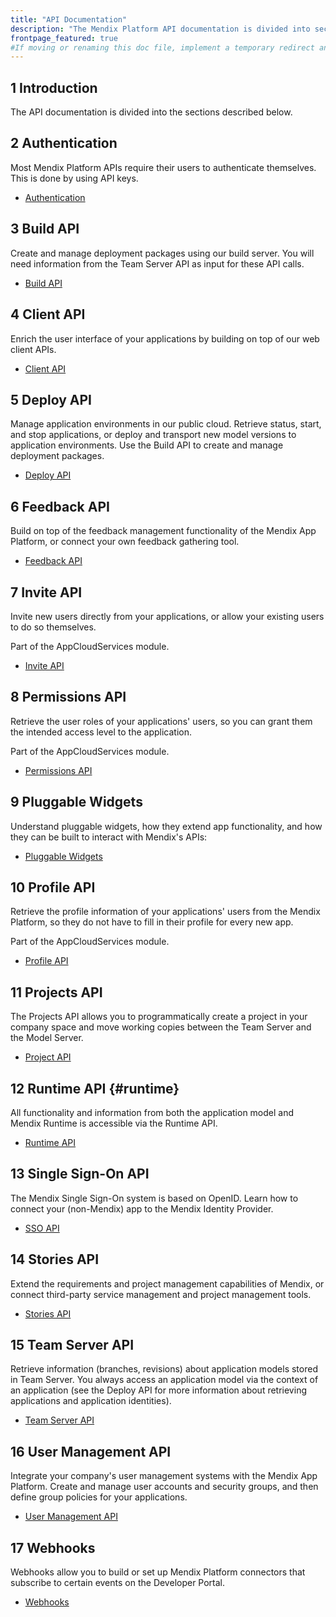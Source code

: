 ```yaml
---
title: "API Documentation"
description: "The Mendix Platform API documentation is divided into sections such as Runtime, Client, Feedback, and Deploy."
frontpage_featured: true
#If moving or renaming this doc file, implement a temporary redirect and let the respective team know they should update the URL in the product. See Mapping to Products for more details.
---
```


## 1 Introduction

The API documentation is divided into the sections described below.

## 2 Authentication

Most Mendix Platform APIs require their users to authenticate themselves. This is done by using API keys.

* [Authentication](build-api)

## 3 Build API

Create and manage deployment packages using our build server. You will need information from the Team Server API as input for these API calls.

* [Build API](build-api)

## 4 Client API

Enrich the user interface of your applications by building on top of our web client APIs.

* [Client API](client-api)

## 5 Deploy API

Manage application environments in our public cloud. Retrieve status, start, and stop applications, or deploy and transport new model versions to application environments. Use the Build API to create and manage deployment packages.

* [Deploy API](deploy-api)

## 6 Feedback API

Build on top of the feedback management functionality of the Mendix App Platform, or connect your own feedback gathering tool.

* [Feedback API](feedback-api)

## 7 Invite API

Invite new users directly from your applications, or allow your existing users to do so themselves.

Part of the AppCloudServices module.

* [Invite API](invite-api)

## 8 Permissions API

Retrieve the user roles of your applications' users, so you can grant them the intended access level to the application.

Part of the AppCloudServices module.

* [Permissions API](permissions-api)

## 9 Pluggable Widgets

Understand pluggable widgets, how they extend app functionality, and how they can be built to interact with Mendix's APIs:

* [Pluggable Widgets](pluggable-widgets)


## 10 Profile API

Retrieve the profile information of your applications' users from the Mendix Platform, so they do not have to fill in their profile for every new app.

Part of the AppCloudServices module.

* [Profile API](profile-api)

## 11 Projects API

The Projects API allows you to programmatically create a project in your company space and move working copies between the Team Server and the Model Server.

* [Project API](projects-api)

## 12 Runtime API {#runtime}

All functionality and information from both the application model and Mendix Runtime is accessible via the Runtime API.

* [Runtime API](runtime-api)

## 13 Single Sign-On API

The Mendix Single Sign-On system is based on OpenID. Learn how to connect your (non-Mendix) app to the Mendix Identity Provider.

* [SSO API](single-sign-on-api)

## 14 Stories API

Extend the requirements and project management capabilities of Mendix, or connect third-party service management and project management tools.

* [Stories API](stories-api)

## 15 Team Server API

Retrieve information (branches, revisions) about application models stored in Team Server. You always access an application model via the context of an application (see the Deploy API for more information about retrieving applications and application identities).

* [Team Server API](team-server-api)

## 16 User Management API

Integrate your company's user management systems with the Mendix App Platform. Create and manage user accounts and security groups, and then define group policies for your applications.

* [User Management API](user-management-api)

## 17 Webhooks

Webhooks allow you to build or set up Mendix Platform connectors that subscribe to certain events on the Developer Portal. 

* [Webhooks](webhooks-sprints)
